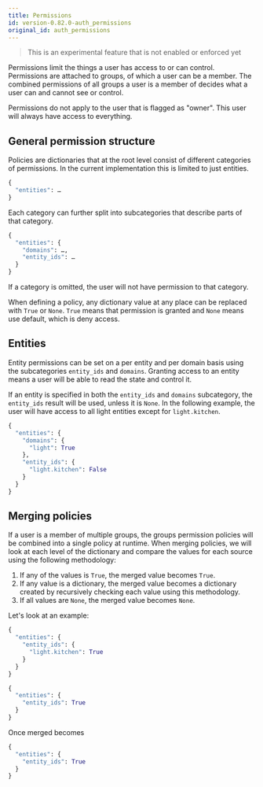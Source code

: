 ```yaml
---
title: Permissions
id: version-0.82.0-auth_permissions
original_id: auth_permissions
---
```


> This is an experimental feature that is not enabled or enforced yet

Permissions limit the things a user has access to or can control. Permissions are attached to groups, of which a user can be a member. The combined permissions of all groups a user is a member of decides what a user can and cannot see or control.

Permissions do not apply to the user that is flagged as "owner". This user  will always have access to everything.

## General permission structure

Policies are dictionaries that at the root level consist of different categories of permissions. In the current implementation this is limited to just entities.

```python
{
  "entities": …
}
```

Each category can further split into subcategories that describe parts of that category.

```python
{
  "entities": {
    "domains": …,
    "entity_ids": …
  }
}
```

If a category is omitted, the user will not have permission to that category.

When defining a policy, any dictionary value at any place can be replaced with `True` or `None`. `True` means that permission is granted and `None` means use default, which is deny access.

## Entities

Entity permissions can be set on a per entity and per domain basis using the subcategories `entity_ids` and `domains`. Granting access to an entity means a user will be able to read the state and control it.

If an entity is specified in both the `entity_ids` and `domains` subcategory, the `entity_ids` result will be used, unless it is `None`. In the following example, the user will have access to all light entities except for `light.kitchen`.

```python
{
  "entities": {
    "domains": {
      "light": True
    },
    "entity_ids": {
      "light.kitchen": False
    }
  }
}
```

## Merging policies

If a user is a member of multiple groups, the groups permission policies will be combined into a single policy at runtime. When merging policies, we will look at each level of the dictionary and compare the values for each source using the following methodology:

1. If any of the values is `True`, the merged value becomes `True`.
2. If any value is a dictionary, the merged value becomes a dictionary created by recursively checking each value using this methodology.
3. If all values are `None`, the merged value becomes `None`.

Let's look at an example:

```python
{
  "entities": {
    "entity_ids": {
      "light.kitchen": True
    }
  }
}
```

```python
{
  "entities": {
    "entity_ids": True
  }
}
```

Once merged becomes

```python
{
  "entities": {
    "entity_ids": True
  }
}
```
